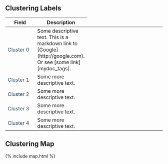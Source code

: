 ## Clustering Labels

<table>
<colgroup>
<col width="20%" />
<col width="20%" />
<col width="20%" />
<col width="20%" />
<col width="20%" />
</colgroup>
<thead>
<tr class="header">
<th>Field</th>
<th>Description</th>
</tr>
</thead>
<tbody>
  
<tr>
<td markdown="span" style="color: #264653"> Cluster 0 </td>
<td markdown="span">Some descriptive text. This is a markdown link to [Google](http://google.com). Or see [some link][mydoc_tags].</td>
</tr>
  
<tr>
<td markdown="span" style="color: #264653"> Cluster 1 </td>
<td markdown="span">Some more descriptive text.</td>
</tr>

<tr>
<td markdown="span" style="color: #264653"> Cluster 2 </td>
<td markdown="span">Some more descriptive text.</td>
</tr>

<tr>
<td markdown="span" style="color: #264653"> Cluster 3 </td>
<td markdown="span">Some more descriptive text.</td>
</tr>

<tr>
<td markdown="span" style="color: #264653"> Cluster 4 </td>
<td markdown="span">Some more descriptive text.</td>
</tr>

</tbody>
</table>

## Clustering Map

{% include map.html %}

